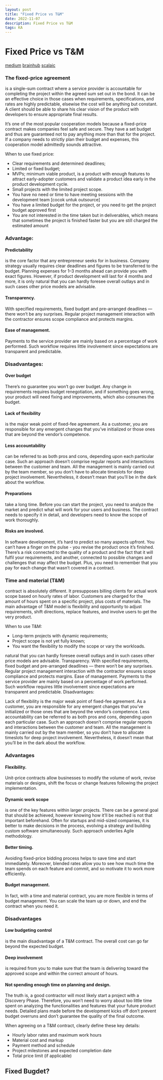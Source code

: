 ```yaml
---
layout: post
title: "Fixed Price vs T&M"
date: 2022-11-07
description: Fixed Price vs T&M
tags: KA
---
```




# Fixed Price vs T&M


[medium](https://medium.com/@Eugeniya/time-and-materials-vs-fixed-price-which-to-choose-for-your-project-11dc6adc758b)
[brainhub](https://brainhub.eu/library/time-and-materials-vs-fixed-price)
[scalaic](https://scalac.io/blog/fixed-price-vs-time-material/)


### The fixed-price agreement
is a single-sum contract where a service provider is accountable for completing the project within the agreed sum set out in the bond. It can be an effective choice in those cases when requirements, specifications, and rates are highly predictable, elsewise the cost will be anything but constant. A client should be able to share his clear vision of the product with developers to ensure appropriate final results.

It’s one of the most popular cooperation models because a fixed-price contract makes companies feel safe and secure. They have a set budget and thus are guaranteed not to pay anything more than that for the project. If a company needs to strictly plan their budget and expenses, this cooperation model admittedly sounds attractive. 

When to use fixed price:
* Clear requirements and determined deadlines;
* Limited or fixed budget;
* MVPs; minimum viable product, is a product with enough features to attract early-adopter customers and validate a product idea early in the product development cycle.
* Small projects with the limited project scope.
* You have no need or time to have meeting sessions with the development team [cocok untuk outsource]
* You have a limited budget for the project, or you need to get the project budget approved first
* You are not interested in the time taken but in deliverables, which means that sometimes the project is finished faster but you are still charged the estimated amount



### Advantage:

#### Predictability 
is the core factor that any entrepreneur seeks for in business. Company strategy usually requires clear deadlines and figures to be transferred to the budget. Planning expenses for 1–3 months ahead can provide you with exact figures. However, if product development will last for 4 months and more, it is only natural that you can hardly foresee overall outlays and in such cases other price models are advisable.

#### Transparency. 
With specified requirements, fixed budget and pre-arranged deadlines — there won’t be any surprises. Regular project management interaction with the contractor ensures scope compliance and protects margins.

#### Ease of management. 
Payments to the service provider are mainly based on a percentage of work performed. Such workflow requires little involvement since expectations are transparent and predictable.

### Disadvantages:


#### Over budget
There’s no guarantee you won’t go over budget. Any change in requirements requires budget renegotiation, and if something goes wrong, your product will need fixing and improvements, which also consumes the budget.

#### Lack of flexibility 
is the major weak point of fixed-fee agreement. As a customer, you are responsible for any emergent changes that you’ve initialized or those ones that are beyond the vendor’s competence.

#### Less accountability 
can be referred to as both pros and cons, depending upon each particular case. Such an approach doesn’t comprise regular reports and interactions between the customer and team. All the management is mainly carried out by the team member, so you don’t have to allocate timeslots for deep project involvement. Nevertheless, it doesn’t mean that you’ll be in the dark about the workflow.

#### Preparations 
take a long time. Before you can start the project, you need to analyze the market and predict what will work for your users and business. The contract needs to specify it in detail, and developers need to know the scope of work thoroughly.

#### Risks are involved.
In software development, it’s hard to predict so many aspects upfront. You can’t have a finger on the pulse - you revise the product once it’s finished. There’s a risk connected to the quality of a product and the fact that it will fulfil your requirements, and another, connected to possible changes and challenges that may affect the budget. Plus, you need to remember that you pay for each change that wasn’t covered in a contract.



### Time and material (T&M) 
contract is absolutely different. It presupposes billing clients for actual work scope based on hourly rates of labor. Customers are charged for the amount of hours spent on a specific project, plus costs of materials. The main advantage of T&M model is flexibility and opportunity to adjust requirements, shift directions, replace features, and involve users to get the very product.

When to use T&M:

* Long-term projects with dynamic requirements;
* Project scope is not yet fully known;
* You want the flexibility to modify the scope or vary the workloads.


natural that you can hardly foresee overall outlays and in such cases other price models are advisable.
Transparency. With specified requirements, fixed budget and pre-arranged deadlines — there won’t be any surprises. Regular project management interaction with the contractor ensures scope compliance and protects margins.
Ease of management. Payments to the service provider are mainly based on a percentage of work performed. Such workflow requires little involvement since expectations are transparent and predictable.
Disadvantages:

Lack of flexibility is the major weak point of fixed-fee agreement. As a customer, you are responsible for any emergent changes that you’ve initialized or those ones that are beyond the vendor’s competence.
Less accountability can be referred to as both pros and cons, depending upon each particular case. Such an approach doesn’t comprise regular reports and interactions between the customer and team. All the management is mainly carried out by the team member, so you don’t have to allocate timeslots for deep project involvement. Nevertheless, it doesn’t mean that you’ll be in the dark about the workflow.

### Advantages

#### Flexibility.
Unit-price contracts allow businesses to modify the volume of work, revise materials or designs, shift the focus or change features following the project implementation.
#### Dynamic work scope 
is one of the key features within larger projects. There can be a general goal that should be achieved, however knowing how it’ll be reached is not that important beforehand. Often for startups and mid-sized companies, it is better to make decisions in the process, evolving a strategy and building custom software simultaneously. Such approach underlies Agile methodology.
#### Better timing. 
Avoiding fixed-price bidding process helps to save time and start immediately. Moreover, blended rates allow you to see how much time the team spends on each feature and commit, and so motivate it to work more efficiently.

#### Budget management. 
In fact, with a time and material contract, you are more flexible in terms of budget management. You can scale the team up or down, and end the contract when you need it.

### Disadvantages

#### Low budgeting control
is the main disadvantage of a T&M contract. The overall cost can go far beyond the expected budget.

#### Deep involvement 
is required from you to make sure that the team is delivering toward the approved scope and within the correct amount of hours.

#### Not spending enough time on planning and design. 
The truth is, a good contractor will most likely start a project with a Discovery Phase. Therefore, you won’t need to worry about too little time spent on analyzing the functionalities and features that your future product needs. Detailed plans made before the development kicks off don’t prevent budget overruns and don’t guarantee the quality of the final outcome.


When agreeing on a T&M contract, clearly define these key details:

* Hourly labor rates and maximum work hours
* Material cost and markup
* Payment method and schedule
* Project milestones and expected completion date
* Total price limit (if applicable)


## Fixed Bugdet?